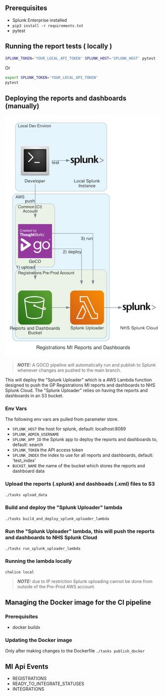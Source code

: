 ## Prerequisites

- Splunk Enterprise installed
- `pip3 install -r requirements.txt`
- pytest

## Running the report tests ( locally )

```bash
SPLUNK_TOKEN='YOUR_LOCAL_API_TOKEN' SPLUNK_HOST='SPLUNK_HOST' pytest
```

Or

```bash
export SPLUNK_TOKEN='YOUR_LOCAL_API_TOKEN'
pytest
```

## Deploying the reports and dashboards (manually)

![deployment](docs/registrations_mi_reports_and_dashboards.png)

> **_NOTE:_** A GOCD pipeline will automatically run and publish to Splunk whenever changes are pushed to the main branch.

This will deploy the "Splunk Uploader" which is a AWS Lambda function designed to push the GP Registrations MI reports and dashboards to NHS Splunk Cloud. The "Splunk Uploader" relies on having the reports and dashboards in an S3 bucket.

### Env Vars

The following env vars are pulled from parameter store.

- `SPLUNK_HOST` the host for splunk, default: localhost:8089
- `SPLUNK_ADMIN_USERNAME` 
- `SPLUNK_APP_ID` the Splunk app to deploy the reports and dashboards to, default: search
- `SPLUNK_TOKEN` the API access token
- `SPLUNK_INDEX` the index to use for all reports and dashboards, default: 'test_index'
- `BUCKET_NAME` the name of the bucket which stores the reports and dashboard data 

### Upload the reports (.splunk) and dashboads (.xml) files to S3
`./tasks upload_data`

### Build and deploy the "Splunk Uploader" lambda
`./tasks build_and_deploy_splunk_uploader_lambda`

### Run the "Splunk Uploader" lambda, this will push the reports and dashboards to NHS Splunk Cloud
`./tasks run_splunk_uploader_lambda`

### Running the lambda locally
`chalice local` 

> **_NOTE:_** due to IP restriction Splunk uploading cannot be done from outside of the Pre-Prod AWS account.

## Managing the Docker image for the CI pipeline

### Prerequisites
- docker buildx

### Updating the Docker image
Only after making changes to the Dockerfile
`./tasks publish_docker`

## MI Api Events
- REGISTRATIONS
- READY_TO_INTEGRATE_STATUSES
- INTEGRATIONS